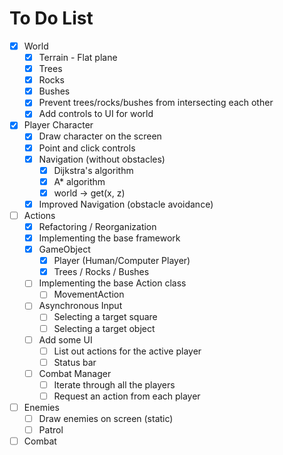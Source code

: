 # To Do List

- [x] World
  - [x] Terrain - Flat plane
  - [x] Trees
  - [x] Rocks
  - [x] Bushes
  - [x] Prevent trees/rocks/bushes from intersecting each other
  - [x] Add controls to UI for world
- [x] Player Character
  - [x] Draw character on the screen
  - [x] Point and click controls
  - [x] Navigation (without obstacles)
    - [x] Dijkstra's algorithm
    - [x] A\* algorithm
    - [x] world -> get(x, z)
  - [x] Improved Navigation (obstacle avoidance)
- [ ] Actions
  - [x] Refactoring / Reorganization
  - [x] Implementing the base framework
  - [x] GameObject
    - [x] Player (Human/Computer Player)
    - [x] Trees / Rocks / Bushes
  - [ ] Implementing the base Action class
    - [ ] MovementAction
  - [ ] Asynchronous Input
    - [ ] Selecting a target square
    - [ ] Selecting a target object
  - [ ] Add some UI
    - [ ] List out actions for the active player
    - [ ] Status bar
  - [ ] Combat Manager
    - [ ] Iterate through all the players
    - [ ] Request an action from each player
- [ ] Enemies
  - [ ] Draw enemies on screen (static)
  - [ ] Patrol
- [ ] Combat
